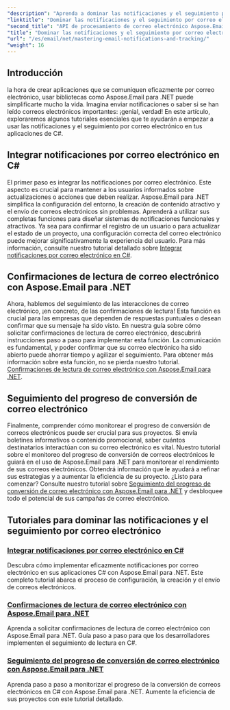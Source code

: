 ```yaml
---
"description": "Aprenda a dominar las notificaciones y el seguimiento por correo electrónico en C# con Aspose.Email para .NET a través de esta serie de tutoriales detallados."
"linktitle": "Dominar las notificaciones y el seguimiento por correo electrónico"
"second_title": "API de procesamiento de correo electrónico Aspose.Email .NET"
"title": "Dominar las notificaciones y el seguimiento por correo electrónico en Aspose.Email"
"url": "/es/email/net/mastering-email-notifications-and-tracking/"
"weight": 16
---
```


## Introducción

la hora de crear aplicaciones que se comuniquen eficazmente por correo electrónico, usar bibliotecas como Aspose.Email para .NET puede simplificarte mucho la vida. Imagina enviar notificaciones o saber si se han leído correos electrónicos importantes: ¡genial, verdad! En este artículo, exploraremos algunos tutoriales esenciales que te ayudarán a empezar a usar las notificaciones y el seguimiento por correo electrónico en tus aplicaciones de C#.

## Integrar notificaciones por correo electrónico en C#

El primer paso es integrar las notificaciones por correo electrónico. Este aspecto es crucial para mantener a los usuarios informados sobre actualizaciones o acciones que deben realizar. Aspose.Email para .NET simplifica la configuración del entorno, la creación de contenido atractivo y el envío de correos electrónicos sin problemas. Aprenderá a utilizar sus completas funciones para diseñar sistemas de notificaciones funcionales y atractivos. Ya sea para confirmar el registro de un usuario o para actualizar el estado de un proyecto, una configuración correcta del correo electrónico puede mejorar significativamente la experiencia del usuario. Para más información, consulte nuestro tutorial detallado sobre [Integrar notificaciones por correo electrónico en C#](./integrate-email-notifications/).

## Confirmaciones de lectura de correo electrónico con Aspose.Email para .NET

Ahora, hablemos del seguimiento de las interacciones de correo electrónico, ¡en concreto, de las confirmaciones de lectura! Esta función es crucial para las empresas que dependen de respuestas puntuales o desean confirmar que su mensaje ha sido visto. En nuestra guía sobre cómo solicitar confirmaciones de lectura de correo electrónico, descubrirá instrucciones paso a paso para implementar esta función. La comunicación es fundamental, y poder confirmar que su correo electrónico ha sido abierto puede ahorrar tiempo y agilizar el seguimiento. Para obtener más información sobre esta función, no se pierda nuestro tutorial. [Confirmaciones de lectura de correo electrónico con Aspose.Email para .NET](./email-read-receipts/).

## Seguimiento del progreso de conversión de correo electrónico

Finalmente, comprender cómo monitorear el progreso de conversión de correos electrónicos puede ser crucial para sus proyectos. Si envía boletines informativos o contenido promocional, saber cuántos destinatarios interactúan con su correo electrónico es vital. Nuestro tutorial sobre el monitoreo del progreso de conversión de correos electrónicos le guiará en el uso de Aspose.Email para .NET para monitorear el rendimiento de sus correos electrónicos. Obtendrá información que le ayudará a refinar sus estrategias y a aumentar la eficiencia de su proyecto. ¿Listo para comenzar? Consulte nuestro tutorial sobre [Seguimiento del progreso de conversión de correo electrónico con Aspose.Email para .NET](./track-email-conversion-progress/) y desbloquee todo el potencial de sus campañas de correo electrónico.

## Tutoriales para dominar las notificaciones y el seguimiento por correo electrónico
### [Integrar notificaciones por correo electrónico en C#](./integrate-email-notifications/)
Descubra cómo implementar eficazmente notificaciones por correo electrónico en sus aplicaciones C# con Aspose.Email para .NET. Este completo tutorial abarca el proceso de configuración, la creación y el envío de correos electrónicos.
### [Confirmaciones de lectura de correo electrónico con Aspose.Email para .NET](./email-read-receipts/)
Aprenda a solicitar confirmaciones de lectura de correo electrónico con Aspose.Email para .NET. Guía paso a paso para que los desarrolladores implementen el seguimiento de lectura en C#.
### [Seguimiento del progreso de conversión de correo electrónico con Aspose.Email para .NET](./track-email-conversion-progress/)
Aprenda paso a paso a monitorizar el progreso de la conversión de correos electrónicos en C# con Aspose.Email para .NET. Aumente la eficiencia de sus proyectos con este tutorial detallado.